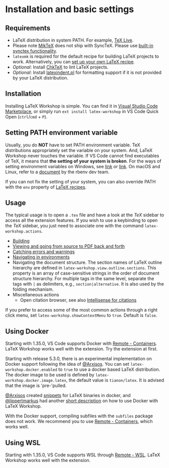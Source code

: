# Installation and basic settings

## Requirements

- LaTeX distribution in system PATH. For example, [TeX Live](https://www.tug.org/texlive/).
- Please note [MikTeX](https://miktex.org/) does not ship with SyncTeX. Please use [built-in synctex functionality](View#latex-workshopsynctexsynctexjsenabled).
- `latexmk` is required for the default recipe for building LaTeX projects to work. Alternatively, you can [set up your own LaTeX recipe](Compile#latex-recipes).
- _Optional_: Install [ChkTeX](http://www.nongnu.org/chktex) to lint LaTeX projects.
- _Optional_: Install [latexindent.pl](https://github.com/cmhughes/latexindent.pl) for formatting support if it is not provided by your LaTeX distribution.

## Installation

Installing LaTeX Workshop is simple. You can find it in [Visual Studio Code Marketplace](https://marketplace.visualstudio.com/items?itemName=James-Yu.latex-workshop), or simply run `ext install latex-workshop` in VS Code Quick Open (`ctrl`/`cmd` + `P`).

## Setting PATH environment variable

Usually, you do **NOT** have to set PATH environment variable. TeX distributions appropriately set the variable on your system. And, LaTeX Workshop never touches the variable. If VS Code cannot find executables of TeX, it means that **the setting of your system is broken**. For the ways of setting environment variables on Windows, see [link](https://docs.telerik.com/teststudio/features/test-runners/add-path-environment-variables) or [link](https://www.computerhope.com/issues/ch000549.htm). On macOS and Linux, refer to a [document](https://github.com/rbenv/rbenv/wiki/unix-shell-initialization) by the rbenv dev team.

If you can not fix the setting of your system, you can also override PATH with the `env` property of [LaTeX recipes](Compile#latex-recipes).

## Usage

The typical usage is to open a `.tex` file and have a look at the _TeX_ sidebar to access all the extension features. If you wish to use a keybinding to open the _TeX_ sidebar, you just need to associate one with the command `latex-workshop.actions`.

- [Building](Compile#building-the-document)
- [Viewing and going from source to PDF back and forth](View)
- [Catching errors and warnings](Compile#catching-errors-and-warnings)
- [Navigating in environments](Environments#Navigating)
- Navigating the document structure. The section names of LaTeX outline hierarchy are defined in `latex-workshop.view.outline.sections`. This property is an array of case-sensitive strings in the order of document structure hierarchy. For multiple tags in the same level, separate the tags with `|` as delimiters, e.g., `section|alternative`. It is also used by the folding mechanism.
- Miscellaneous actions
  - Open citation browser, see also [Intellisense for citations](Intellisense#Citations)

If you prefer to access some of the most common actions through a right click menu, set `latex-workshop.showContextMenu` to `true`. Default is `false`.

## Using Docker

Starting with 1.35.0, VS Code supports Docker with [Remote - Containers](https://marketplace.visualstudio.com/items?itemName=ms-vscode-remote.remote-containers). LaTeX Workshop works well with the extension. Try the extension at first.

Starting with release 5.3.0, there is an experimental implementation on Docker support following the idea of [@Arxisos](https://github.com/Arxisos). You can set `latex-workshop.docker.enabled` to `true` to use a docker based LaTeX distribution. The docker image to be used is defined by `latex-workshop.docker.image.latex`, the default value is `tianon/latex`. It is advised that the image is 'pre-'pulled.

[@Arxisos](https://github.com/Arxisos) created [snippets](https://github.com/Arxisos/LaTex-Workshop-Docker) for LaTeX binaries in docker, and [@lippertmarkus](https://github.com/lippertmarkus) had another [short description](https://github.com/James-Yu/LaTeX-Workshop/issues/302) on how to use Docker with LaTeX Workshop.

With the Docker support, compiling subfiles with the `subfiles` package does not work. We recommend you to use [Remote - Containers](https://marketplace.visualstudio.com/items?itemName=ms-vscode-remote.remote-containers), which works well.

## Using WSL

Starting with 1.35.0, VS Code supports WSL through [Remote - WSL](https://marketplace.visualstudio.com/items?itemName=ms-vscode-remote.remote-wsl). LaTeX Workshop works well with the extension.
